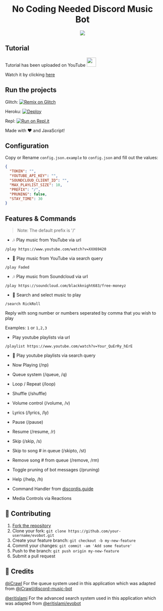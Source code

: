 <h1 align="center">No Coding Needed Discord Music Bot</h1>
<p align="center"><img src="http://www.simpleimageresizer.com/_uploads/photos/7902fd72/images_1_1280x640_1_50.png"></p>

## Tutorial
Tutorial has been uploaded on YouTube <img src="https://www.youtube.com/about/static/svgs/icons/brand-resources/YouTube_icon_full-color.svg?cache=f2ec7a5" width="30px"> 

Watch it by clicking [here](https://bit.ly/blackknight683)

## Run the projects

Glitch: [![Remix on Glitch](https://cdn.glitch.com/2703baf2-b643-4da7-ab91-7ee2a2d00b5b%2Fremix-button.svg)](https://glitch.com/edit/#!/import/github/BlackKnight683/Broken-Disc)

Heroku: [![Deploy](https://www.herokucdn.com/deploy/button.svg)](https://heroku.com/deploy?template=https://github.com/BlackKnight683/Broken-Disc)

Repl: [![Run on Repl.it](https://repl.it/badge/github/BlackKnight683/Broken-Disc)](https://repl.it/github/BlackKnight683/Broken-Disc)


Made with :heart: and JavaScript!

## Configuration

Copy or Rename `config.json.example` to `config.json` and fill out the values:

```json
{
  "TOKEN": "",
  "YOUTUBE_API_KEY": "",
  "SOUNDCLOUD_CLIENT_ID": "",
  "MAX_PLAYLIST_SIZE": 10,
  "PREFIX": "/",
  "PRUNING": false,
  "STAY_TIME": 30
}
```

## Features & Commands

> Note: The default prefix is '/'

* 🎶 Play music from YouTube via url

`/play https://www.youtube.com/watch?v=XXX69420`

* 🔎 Play music from YouTube via search query

`/play Faded`

* 🎶 Play music from Soundcloud via url

`/play https://soundcloud.com/blackknight683/free-moneyz`

* 🔎 Search and select music to play

`/search RickRoll`

Reply with song number or numbers seperated by comma that you wish to play

Examples: `1` or `1,2,3`

* Play youtube playlists via url

`/playlist https://www.youtube.com/watch?v=Your_QuErRy_hErE`

* 🔎 Play youtube playlists via search query

* Now Playing (/np)
* Queue system (/queue, /q)
* Loop / Repeat (/loop)
* Shuffle (/shuffle)
* Volume control (/volume, /v)
* Lyrics (/lyrics, /ly)
* Pause (/pause)
* Resume (/resume, /r)
* Skip (/skip, /s)
* Skip to song # in queue (/skipto, /st)
* Remove song # from queue (/remove, /rm)
* Toggle pruning of bot messages (/pruning)
* Help (/help, /h)
* Command Handler from [discordjs.guide](https://discordjs.guide/)
* Media Controls via Reactions

## 🤝 Contributing

1. [Fork the repository](https://github.com/eritislami/evobot/fork)
2. Clone your fork: `git clone https://github.com/your-username/evobot.git`
3. Create your feature branch: `git checkout -b my-new-feature`
4. Commit your changes: `git commit -am 'Add some feature'`
5. Push to the branch: `git push origin my-new-feature`
6. Submit a pull request

## 📝 Credits

[@iCrawl](https://github.com/iCrawl) For the queue system used in this application which was adapted from [@iCrawl/discord-music-bot](https://github.com/iCrawl/discord-music-bot)

[@eritislami](https://github.com/eritislami) For the advanced search system used in this application which was adapted from [@eritislami/evobot](https://github.com/eritislami/evobot)

